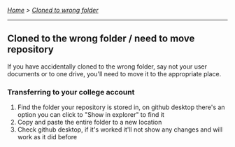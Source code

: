 *[Home](../README.md) > [Cloned to wrong folder](./personalAccount.md)*

---

## Cloned to the wrong folder / need to move repository
If you have accidentally cloned to the wrong folder, say not your user documents or to one drive, you'll need to move it to the appropriate place.

### Transferring to your college account
1. Find the folder your repository is stored in, on github desktop there's an option you can click to "Show in explorer" to find it
2. Copy and paste the entire folder to a new location
3. Check github desktop, if it's worked it'll not show any changes and will work as it did before